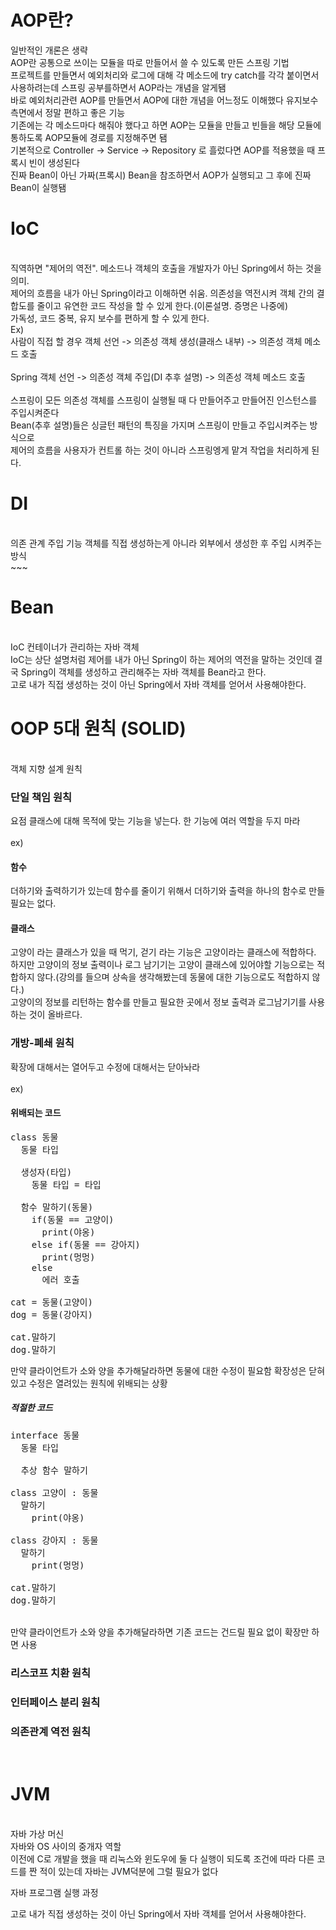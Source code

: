 <h1>AOP란?</h1>

일반적인 개론은 생략
<br>
AOP란 공통으로 쓰이는 모듈을 따로 만들어서 쓸 수 있도록 만든 스프링 기법
</br>
프로젝트를 만들면서 예외처리와 로그에 대해 각 메소드에 try catch를 각각 붙이면서 사용하려는데 스프링 공부를하면서 AOP라는 개념을 알게됌</br>
바로 예외처리관련 AOP를 만들면서 AOP에 대한 개념을 어느정도 이해했다 유지보수 측면에서 정말 편하고 좋은 기능</br>
기존에는 각 메소드마다 해줘야 했다고 하면 AOP는 모듈을 만들고 빈들을 해당 모듈에 통하도록 AOP모듈에 경로를 지정해주면 됌</br>
기본적으로 Controller -> Service -> Repository 로 흘렀다면 AOP를 적용했을 때 프록시 빈이 생성된다</br>
진짜 Bean이 아닌 가짜(프록시) Bean을 참조하면서 AOP가 실행되고 그 후에 진짜 Bean이 실행됌


<h1>IoC</h1>

<br>
직역하면 "제어의 역전". 메소드나 객체의 호출을 개발자가 아닌 Spring에서 하는 것을 의미.
</br>
제어의 흐름을 내가 아닌 Spring이라고 이해하면 쉬움. 의존성을 역전시켜 객체 간의 결합도를 줄이고 유연한 코드 작성을 할 수 있게 한다.(이론설명. 증명은 나중에)<br>
가독성, 코드 중복, 유지 보수를 편하게 할 수 있게 한다.<br>
Ex)<br>
사람이 직접 할 경우 객체 선언 -> 의존성 객체 생성(클래스 내부) -> 의존성 객체 메소드 호출
<br><br>
Spring 객체 선언 -> 의존성 객체 주입(DI 추후 설명) -> 의존성 객체 메소드 호출
<br><br>
스프링이 모든 의존성 객체를 스프링이 실행될 때 다 만들어주고 만들어진 인스턴스를 주입시켜준다<br>
Bean(추후 설명)들은 싱글턴 패턴의 특징을 가지며 스프링이 만들고 주입시켜주는 방식으로<br>
제어의 흐름을 사용자가 컨트롤 하는 것이 아니라 스프링엥게 맡겨 작업을 처리하게 된다.

<h1>DI</h1>

<br>
의존 관계 주입 기능 객체를 직접 생성하는게 아니라 외부에서 생성한 후 주입 시켜주는 방식
</br>
~~~

<h1>Bean</h1>

<br>
IoC 컨테이너가 관리하는 자바 객체
</br>
IoC는 상단 설명처럼 제어를 내가 아닌 Spring이 하는 제어의 역전을 말하는 것인데 결국 Spring이 객체를 생성하고 관리해주는 자바 객체를 Bean라고 한다.<br>
고로 내가 직접 생성하는 것이 아닌 Spring에서 자바 객체를 얻어서 사용해야한다.<br>

<h1>OOP 5대 원칙 (SOLID)</h1>

<br>
객체 지향 설계 원칙
<br>
<h3>단일 책임 원칙</h3>
요점 클래스에 대해 목적에 맞는 기능을 넣는다. 한 기능에 여러 역할을 두지 마라<br>
<br>
ex)<br>
<h4>함수</h4>
더하기와 출력하기가 있는데 함수를 줄이기 위해서 더하기와 출력을 하나의 함수로 만들 필요는 없다.<br>
<h4>클래스</h4>
고양이 라는 클래스가 있을 때 먹기, 걷기 라는 기능은 고양이라는 클래스에 적합하다.<br>
하지만 고양이의 정보 출력이나 로그 남기기는 고양이 클래스에 있어야할 기능으로는 적합하지 않다.(강의를 들으며 상속을 생각해봤는데 동물에 대한 기능으로도 적합하지 않다.)<br>
고양이의 정보를 리턴하는 함수를 만들고 필요한 곳에서 정보 출력과 로그남기기를 사용하는 것이 올바르다.
<br>
<h3>개방-폐쇄 원칙</h3>
확장에 대해서는 열어두고 수정에 대해서는 닫아놔라<br>
<br>
ex)
<h4>위배되는 코드</h4>
<pre>
class 동물
&nbsp; 동물 타입
&nbsp; 
&nbsp; 생성자(타입)
&nbsp; &nbsp; 동물 타입 = 타입
&nbsp; 
&nbsp; 함수 말하기(동물)
&nbsp; &nbsp; if(동물 == 고양이)
&nbsp; &nbsp; &nbsp; print(야옹)    
&nbsp; &nbsp; else if(동물 == 강아지)
&nbsp; &nbsp; &nbsp; print(멍멍)   
&nbsp; &nbsp; else
&nbsp; &nbsp; &nbsp; 에러 호출
&nbsp; 
cat = 동물(고양이)
dog = 동물(강아지)
&nbsp; 
cat.말하기
dog.말하기
</pre>
만약 클라이언트가 소와 양을 추가해달라하면 동물에 대한 수정이 필요함 확장성은 닫혀있고 수정은 열려있는 원칙에 위배되는 상황
<br>
<h5>적절한 코드</h5>
<pre>
interface 동물
&nbsp; 동물 타입
&nbsp; 
&nbsp; 추상 함수 말하기
&nbsp; 
class 고양이 : 동물
&nbsp; 말하기
&nbsp; &nbsp; print(야옹)
&nbsp; 
class 강아지 : 동물
&nbsp; 말하기
&nbsp; &nbsp; print(멍멍)
&nbsp; 
cat.말하기
dog.말하기
</pre>
<br>
만약 클라이언트가 소와 양을 추가해달라하면 기존 코드는 건드릴 필요 없이 확장만 하면 사용 

<h3>리스코프 치환 원칙</h3>

<h3>인터페이스 분리 원칙</h3>

<h3>의존관계 역전 원칙</h3>

<br>
<h1>JVM</h1>

<br>
자바 가상 머신
</br>
자바와 OS 사이의 중개자 역할<br>
이전에 C로 개발을 했을 때 리눅스와 윈도우에 둘 다 실행이 되도록 조건에 따라 다른 코드를 짠 적이 있는데 자바는 JVM덕분에 그럴 필요가 없다<br>

자바 프로그램 실행 과정

고로 내가 직접 생성하는 것이 아닌 Spring에서 자바 객체를 얻어서 사용해야한다.<br>
